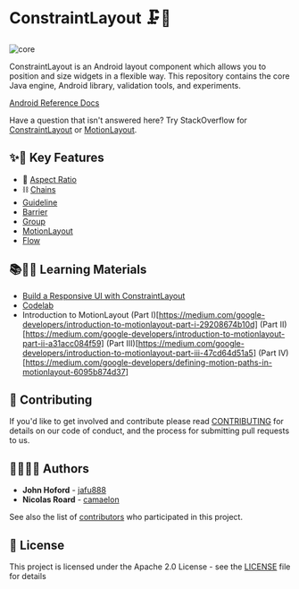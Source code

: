 # ConstraintLayout 🗜️📏

![core](https://github.com/androidx/constraintlayout/workflows/core/badge.svg)

ConstraintLayout is an Android layout component which allows you to position and size widgets in a flexible way. This repository contains the core Java engine, Android library, validation tools, and experiments.

[Android Reference Docs](https://developer.android.com/reference/androidx/constraintlayout/widget/ConstraintLayout)

Have a question that isn't answered here? Try StackOverflow for [ConstraintLayout](https://stackoverflow.com/questions/tagged/android-constraintlayout) or [MotionLayout](https://stackoverflow.com/questions/tagged/android-motionlayout).

## ✨🤩 Key Features

* 📐 [Aspect Ratio](https://developer.android.com/reference/androidx/constraintlayout/widget/ConstraintLayout#ratio)
* ⛓️ [Chains](https://developer.android.com/reference/androidx/constraintlayout/widget/ConstraintLayout#Chains)
* [Guideline](https://developer.android.com/reference/androidx/constraintlayout/widget/Guideline)
* [Barrier](https://developer.android.com/reference/androidx/constraintlayout/widget/Barrier)
* [Group](https://developer.android.com/reference/androidx/constraintlayout/widget/Group)
* [MotionLayout](https://developer.android.com/reference/androidx/constraintlayout/motion/widget/MotionLayout)
* [Flow](https://developer.android.com/reference/androidx/constraintlayout/helper/widget/Flow)

## 📚👩‍🏫 Learning Materials

- [Build a Responsive UI with ConstraintLayout](https://developer.android.com/training/constraint-layout)
- [Codelab](https://codelabs.developers.google.com/codelabs/constraint-layout/index.html#0)
- Introduction to MotionLayout (Part I)[https://medium.com/google-developers/introduction-to-motionlayout-part-i-29208674b10d] (Part II)[https://medium.com/google-developers/introduction-to-motionlayout-part-ii-a31acc084f59] (Part III)[https://medium.com/google-developers/introduction-to-motionlayout-part-iii-47cd64d51a5] (Part IV)[https://medium.com/google-developers/defining-motion-paths-in-motionlayout-6095b874d37]

## 🤝 Contributing

If you'd like to get involved and contribute please read [CONTRIBUTING](constraintlayout/CONTRIBUTING.md) for details on our code of conduct, and the process for submitting pull requests to us.

## 👩‍💻👨‍💻 Authors

* **John Hoford** - [jafu888](https://github.com/jafu888)
* **Nicolas Roard** - [camaelon](https://github.com/camaelon)

See also the list of [contributors](contributors) who participated in this project.

## 🔖 License

This project is licensed under the Apache 2.0 License - see the [LICENSE](LICENSE) file for details
